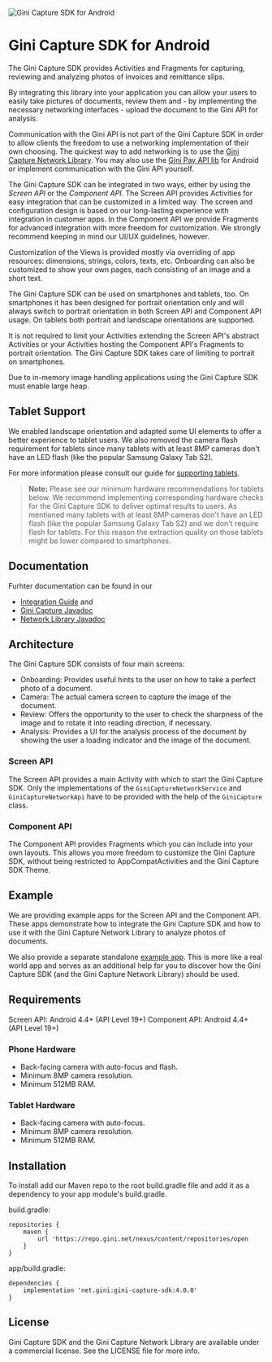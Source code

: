 ![Gini Capture SDK for Android](GiniVision_Logo.png)

Gini Capture SDK for Android
===============================

The Gini Capture SDK provides Activities and Fragments for capturing, reviewing and analyzing
photos of invoices and remittance slips.

By integrating this library into your application you can allow your users to easily take pictures
of documents, review them and - by implementing the necessary networking interfaces - upload the
document to the Gini API for analysis.

Communication with the Gini API is not part of the Gini Capture SDK in order to allow clients the
freedom to use a networking implementation of their own choosing. The quickest way to add networking
is to use the [Gini Capture Network
Library](https://github.com/gini/gini-capture-sdk-android/tree/master/ginicapture-network). You may
also use the [Gini Pay API lib](https://github.com/gini/gini-pay-api-lib-android) for Android or implement
communication with the Gini API yourself.

The Gini Capture SDK can be integrated in two ways, either by using the *Screen API* or the
*Component API*. The Screen API provides Activities for easy integration that can be customized in a
limited way. The screen and configuration design is based on our long-lasting experience with
integration in customer apps. In the Component API we provide Fragments for advanced integration
with more freedom for customization. We strongly recommend keeping in mind our UI/UX guidelines,
however.

Customization of the Views is provided mostly via overriding of app resources: dimensions, strings,
colors, texts, etc. Onboarding can also be customized to show your own pages, each consisting of an
image and a short text.

The Gini Capture SDK can be used on smartphones and tablets, too. On smartphones it has been
designed for portrait orientation only and will always switch to portrait orientation in both Screen
API and Component API usage. On tablets both portrait and landscape orientations are supported.

It is not required to limit your Activities extending the Screen API's abstract Activities or your
Activities hosting the Component API's Fragments to portrait orientation. The Gini Capture SDK
takes care of limiting to portrait on smartphones.

Due to in-memory image handling applications using the Gini Capture SDK must enable large heap.

Tablet Support
--------------

We enabled landscape orientation and adapted some UI elements to offer a better experience to tablet
users. We also removed the camera flash requirement for tablets since many tablets with at least 8MP
cameras don't have an LED flash (like the popular Samsung Galaxy Tab S2). 

For more information please consult our guide for [supporting
tablets](http://developer.gini.net/gini-capture-sdk-android/html/updating-to-2-4-0.html#tablet-support).

> **Note:** Please see our minimum hardware recommendations for tablets below. We recommend
> implementing corresponding hardware checks for the Gini Capture SDK to deliver optimal results
> to users. As mentioned many tablets with at least 8MP cameras don't have an LED flash (like the
> popular Samsung Galaxy Tab S2) and we don't require flash for tablets. For this reason the
> extraction quality on those tablets might be lower compared to smartphones.

Documentation
-------------

Furhter documentation can be found in our 

* [Integration Guide](http://developer.gini.net/gini-capture-sdk-android/html/) and
* [Gini Capture Javadoc](http://developer.gini.net/gini-capture-sdk-android/javadoc/index.html)
* [Network Library Javadoc](http://developer.gini.net/gini-capture-sdk-android/javadoc/index.html)

Architecture
------------

The Gini Capture SDK consists of four main screens:

* Onboarding: Provides useful hints to the user on how to take a perfect photo of a document.
* Camera: The actual camera screen to capture the image of the document.
* Review: Offers the opportunity to the user to check the sharpness of the image and to rotate it
  into reading direction, if necessary.
* Analysis: Provides a UI for the analysis process of the document by showing the user a loading
  indicator and the image of the document.

### Screen API

The Screen API provides a main Activity with which to start the Gini Capture SDK. Only the 
implementations of the `GiniCaptureNetworkService` and `GiniCaptureNetworkApi` have to be provided 
with the help of the `GiniCapture` class.

### Component API

The Component API provides Fragments which you can include into your own layouts. This allows you
more freedom to customize the Gini Capture SDK, without being restricted to AppCompatActivities
and the Gini Capture SDK Theme.

Example
-------

We are providing example apps for the Screen API and the Component API. These apps demonstrate how
to integrate the Gini Capture SDK and how to use it with the Gini Capture Network Library to
analyze photos of documents.

We also provide a separate standalone [example
app](https://github.com/gini/gini-vision-lib-android-example). This is more like a real world app
and serves as an additional help for you to discover how the Gini Capture SDK (and the Gini
Capture Network Library) should be used.

Requirements
------------

Screen API: Android 4.4+ (API Level 19+)
Component API: Android 4.4+ (API Level 19+)

### Phone Hardware

* Back-facing camera with auto-focus and flash.
* Minimum 8MP camera resolution.
* Minimum 512MB RAM.

### Tablet Hardware

* Back-facing camera with auto-focus.
* Minimum 8MP camera resolution.
* Minimum 512MB RAM.

Installation
------------

To install add our Maven repo to the root build.gradle file and add it as a dependency to your app
module's build.gradle.

build.gradle:

```
repositories {
    maven {
        url 'https://repo.gini.net/nexus/content/repositories/open
    }
}
```

app/build.gradle:

```
dependencies {
    implementation 'net.gini:gini-capture-sdk:4.0.0'
}
```

## License

Gini Capture SDK and the Gini Capture Network Library are available under a commercial license.
See the LICENSE file for more info.
